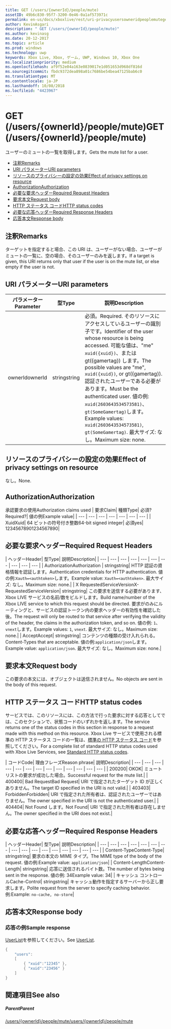 ```yaml
---
title: GET (/users/{ownerId}/people/mute)
assetID: 49b6c830-95f7-3200-0e46-0a1af573971c
permalink: en-us/docs/xboxlive/rest/uri-privacyusersowneridpeoplemuteget.html
author: KevinAsgari
description: " GET (/users/{ownerId}/people/mute)"
ms.author: kevinasg
ms.date: 20-12-2017
ms.topic: article
ms.prod: windows
ms.technology: uwp
keywords: Xbox Live, Xbox, ゲーム, UWP, Windows 10, Xbox One
ms.localizationpriority: medium
ms.openlocfilehash: af9f52e04a163e0839017e1d051653d968df816d
ms.sourcegitcommit: fbdc9372dea898a01c7686be54bea47125bab6c0
ms.translationtype: MT
ms.contentlocale: ja-JP
ms.lasthandoff: 10/08/2018
ms.locfileid: "4423967"
---
```

# <a name="get-usersowneridpeoplemute"></a><span data-ttu-id="084cf-104">GET (/users/{ownerId}/people/mute)</span><span class="sxs-lookup"><span data-stu-id="084cf-104">GET (/users/{ownerId}/people/mute)</span></span>
<span data-ttu-id="084cf-105">ユーザーのミュートの一覧を取得します。</span><span class="sxs-lookup"><span data-stu-id="084cf-105">Gets the mute list for a user.</span></span>

  * [<span data-ttu-id="084cf-106">注釈</span><span class="sxs-lookup"><span data-stu-id="084cf-106">Remarks</span></span>](#ID4EQ)
  * [<span data-ttu-id="084cf-107">URI パラメーター</span><span class="sxs-lookup"><span data-stu-id="084cf-107">URI parameters</span></span>](#ID4EZ)
  * [<span data-ttu-id="084cf-108">リソースのプライバシーの設定の効果</span><span class="sxs-lookup"><span data-stu-id="084cf-108">Effect of privacy settings on resource</span></span>](#ID4EEB)
  * [<span data-ttu-id="084cf-109">Authorization</span><span class="sxs-lookup"><span data-stu-id="084cf-109">Authorization</span></span>](#ID4ENB)
  * [<span data-ttu-id="084cf-110">必要な要求ヘッダー</span><span class="sxs-lookup"><span data-stu-id="084cf-110">Required Request Headers</span></span>](#ID4ESC)
  * [<span data-ttu-id="084cf-111">要求本文</span><span class="sxs-lookup"><span data-stu-id="084cf-111">Request body</span></span>](#ID4EPE)
  * [<span data-ttu-id="084cf-112">HTTP ステータス コード</span><span class="sxs-lookup"><span data-stu-id="084cf-112">HTTP status codes</span></span>](#ID4E1E)
  * [<span data-ttu-id="084cf-113">必要な応答ヘッダー</span><span class="sxs-lookup"><span data-stu-id="084cf-113">Required Response Headers</span></span>](#ID4E3G)
  * [<span data-ttu-id="084cf-114">応答本文</span><span class="sxs-lookup"><span data-stu-id="084cf-114">Response body</span></span>](#ID4ETAAC)

<a id="ID4EQ"></a>


## <a name="remarks"></a><span data-ttu-id="084cf-115">注釈</span><span class="sxs-lookup"><span data-stu-id="084cf-115">Remarks</span></span>

<span data-ttu-id="084cf-116">ターゲットを指定すると場合、この URI は、ユーザーがない場合、ユーザーがミュートの一覧に、空の場合、そのユーザーのみを返します。</span><span class="sxs-lookup"><span data-stu-id="084cf-116">If a target is given, this URI returns only that user if the user is on the mute list, or else empty if the user is not.</span></span>

<a id="ID4EZ"></a>


## <a name="uri-parameters"></a><span data-ttu-id="084cf-117">URI パラメーター</span><span class="sxs-lookup"><span data-stu-id="084cf-117">URI parameters</span></span>

| <span data-ttu-id="084cf-118">パラメーター</span><span class="sxs-lookup"><span data-stu-id="084cf-118">Parameter</span></span>| <span data-ttu-id="084cf-119">型</span><span class="sxs-lookup"><span data-stu-id="084cf-119">Type</span></span>| <span data-ttu-id="084cf-120">説明</span><span class="sxs-lookup"><span data-stu-id="084cf-120">Description</span></span>|
| --- | --- | --- |
| <span data-ttu-id="084cf-121">ownerId</span><span class="sxs-lookup"><span data-stu-id="084cf-121">ownerId</span></span>| <span data-ttu-id="084cf-122">string</span><span class="sxs-lookup"><span data-stu-id="084cf-122">string</span></span>| <span data-ttu-id="084cf-123">必須。</span><span class="sxs-lookup"><span data-stu-id="084cf-123">Required.</span></span> <span data-ttu-id="084cf-124">そのリソースにアクセスしているユーザーの識別子です。</span><span class="sxs-lookup"><span data-stu-id="084cf-124">Identifier of the user whose resource is being accessed.</span></span> <span data-ttu-id="084cf-125">可能な値は、"me" <code>xuid({xuid})</code>、または gt({gamertag}) します。</span><span class="sxs-lookup"><span data-stu-id="084cf-125">The possible values are "me", <code>xuid({xuid})</code>, or gt({gamertag}).</span></span> <span data-ttu-id="084cf-126">認証されたユーザーである必要があります。</span><span class="sxs-lookup"><span data-stu-id="084cf-126">Must be the authenticated user.</span></span> <span data-ttu-id="084cf-127">値の例: <code>xuid(2603643534573581)</code>、<code>gt(SomeGamertag)</code>します。</span><span class="sxs-lookup"><span data-stu-id="084cf-127">Example values: <code>xuid(2603643534573581)</code>, <code>gt(SomeGamertag)</code>.</span></span> <span data-ttu-id="084cf-128">最大サイズ: なし。</span><span class="sxs-lookup"><span data-stu-id="084cf-128">Maximum size: none.</span></span> |

<a id="ID4EEB"></a>


## <a name="effect-of-privacy-settings-on-resource"></a><span data-ttu-id="084cf-129">リソースのプライバシーの設定の効果</span><span class="sxs-lookup"><span data-stu-id="084cf-129">Effect of privacy settings on resource</span></span>

<span data-ttu-id="084cf-130">なし。</span><span class="sxs-lookup"><span data-stu-id="084cf-130">None.</span></span>

<a id="ID4ENB"></a>


## <a name="authorization"></a><span data-ttu-id="084cf-131">Authorization</span><span class="sxs-lookup"><span data-stu-id="084cf-131">Authorization</span></span>

<span data-ttu-id="084cf-132">承認要求の使用</span><span class="sxs-lookup"><span data-stu-id="084cf-132">Authorization claims used</span></span> | <span data-ttu-id="084cf-133">要求</span><span class="sxs-lookup"><span data-stu-id="084cf-133">Claim</span></span>| <span data-ttu-id="084cf-134">種類</span><span class="sxs-lookup"><span data-stu-id="084cf-134">Type</span></span>| <span data-ttu-id="084cf-135">必須?</span><span class="sxs-lookup"><span data-stu-id="084cf-135">Required?</span></span>| <span data-ttu-id="084cf-136">値の例</span><span class="sxs-lookup"><span data-stu-id="084cf-136">Example value</span></span>|
| --- | --- | --- | --- | --- | --- | --- |
| <span data-ttu-id="084cf-137">Xuid</span><span class="sxs-lookup"><span data-stu-id="084cf-137">Xuid</span></span>| <span data-ttu-id="084cf-138">64 ビットの符号付き整数</span><span class="sxs-lookup"><span data-stu-id="084cf-138">64-bit signed integer</span></span>| <span data-ttu-id="084cf-139">必須</span><span class="sxs-lookup"><span data-stu-id="084cf-139">yes</span></span>| <span data-ttu-id="084cf-140">1234567890</span><span class="sxs-lookup"><span data-stu-id="084cf-140">1234567890</span></span>|

<a id="ID4ESC"></a>


## <a name="required-request-headers"></a><span data-ttu-id="084cf-141">必要な要求ヘッダー</span><span class="sxs-lookup"><span data-stu-id="084cf-141">Required Request Headers</span></span>

| <span data-ttu-id="084cf-142">ヘッダー</span><span class="sxs-lookup"><span data-stu-id="084cf-142">Header</span></span>| <span data-ttu-id="084cf-143">型</span><span class="sxs-lookup"><span data-stu-id="084cf-143">Type</span></span>| <span data-ttu-id="084cf-144">説明</span><span class="sxs-lookup"><span data-stu-id="084cf-144">Description</span></span>|
| --- | --- | --- | --- | --- | --- | --- | --- | --- | --- |
| <span data-ttu-id="084cf-145">Authorization</span><span class="sxs-lookup"><span data-stu-id="084cf-145">Authorization</span></span> | <span data-ttu-id="084cf-146">string</span><span class="sxs-lookup"><span data-stu-id="084cf-146">string</span></span>| <span data-ttu-id="084cf-147">HTTP 認証の資格情報を認証します。</span><span class="sxs-lookup"><span data-stu-id="084cf-147">Authentication credentials for HTTP authentication.</span></span> <span data-ttu-id="084cf-148">値の例:<code>Xauth=&lt;authtoken></code>します。</span><span class="sxs-lookup"><span data-stu-id="084cf-148">Example value: <code>Xauth=&lt;authtoken></code>.</span></span> <span data-ttu-id="084cf-149">最大サイズ: なし。</span><span class="sxs-lookup"><span data-stu-id="084cf-149">Maximum size: none.</span></span>|
| <span data-ttu-id="084cf-150">X RequestedServiceVersion</span><span class="sxs-lookup"><span data-stu-id="084cf-150">X-RequestedServiceVersion</span></span>| <span data-ttu-id="084cf-151">string</span><span class="sxs-lookup"><span data-stu-id="084cf-151">string</span></span>| <span data-ttu-id="084cf-152">この要求を送信する必要があります、Xbox LIVE サービスの名前/数をビルドします。</span><span class="sxs-lookup"><span data-stu-id="084cf-152">Build name/number of the Xbox LIVE service to which this request should be directed.</span></span> <span data-ttu-id="084cf-153">要求がのみにルーティングと、サービスの認証トークン内の要求ヘッダーの有効性を確認した後。</span><span class="sxs-lookup"><span data-stu-id="084cf-153">The request will only be routed to that service after verifying the validity of the header, the claims in the authorization token, and so on.</span></span> <span data-ttu-id="084cf-154">値の例: <code>1</code>、<code>vnext</code>します。</span><span class="sxs-lookup"><span data-stu-id="084cf-154">Example values: <code>1</code>, <code>vnext</code>.</span></span> <span data-ttu-id="084cf-155">最大サイズ: なし。</span><span class="sxs-lookup"><span data-stu-id="084cf-155">Maximum size: none.</span></span>|
| <span data-ttu-id="084cf-156">Accept</span><span class="sxs-lookup"><span data-stu-id="084cf-156">Accept</span></span>| <span data-ttu-id="084cf-157">string</span><span class="sxs-lookup"><span data-stu-id="084cf-157">string</span></span>| <span data-ttu-id="084cf-158">コンテンツの種類の受け入れられる。</span><span class="sxs-lookup"><span data-stu-id="084cf-158">Content-Types that are acceptable.</span></span> <span data-ttu-id="084cf-159">値の例:<code>application/json</code>します。</span><span class="sxs-lookup"><span data-stu-id="084cf-159">Example value: <code>application/json</code>.</span></span> <span data-ttu-id="084cf-160">最大サイズ: なし。</span><span class="sxs-lookup"><span data-stu-id="084cf-160">Maximum size: none.</span></span>|

<a id="ID4EPE"></a>


## <a name="request-body"></a><span data-ttu-id="084cf-161">要求本文</span><span class="sxs-lookup"><span data-stu-id="084cf-161">Request body</span></span>

<span data-ttu-id="084cf-162">この要求の本文には、オブジェクトは送信されません。</span><span class="sxs-lookup"><span data-stu-id="084cf-162">No objects are sent in the body of this request.</span></span>

<a id="ID4E1E"></a>


## <a name="http-status-codes"></a><span data-ttu-id="084cf-163">HTTP ステータス コード</span><span class="sxs-lookup"><span data-stu-id="084cf-163">HTTP status codes</span></span>

<span data-ttu-id="084cf-164">サービスでは、このリソースには、この方法で行った要求に対する応答としてでは、このセクションで、状態コードのいずれかを返します。</span><span class="sxs-lookup"><span data-stu-id="084cf-164">The service returns one of the status codes in this section in response to a request made with this method on this resource.</span></span> <span data-ttu-id="084cf-165">Xbox Live サービスで使用される標準の HTTP ステータス コードの一覧は、[標準の HTTP ステータス コード](../../additional/httpstatuscodes.md)を参照してください。</span><span class="sxs-lookup"><span data-stu-id="084cf-165">For a complete list of standard HTTP status codes used with Xbox Live Services, see [Standard HTTP status codes](../../additional/httpstatuscodes.md).</span></span>

| <span data-ttu-id="084cf-166">コード</span><span class="sxs-lookup"><span data-stu-id="084cf-166">Code</span></span>| <span data-ttu-id="084cf-167">理由フレーズ</span><span class="sxs-lookup"><span data-stu-id="084cf-167">Reason phrase</span></span>| <span data-ttu-id="084cf-168">説明</span><span class="sxs-lookup"><span data-stu-id="084cf-168">Description</span></span>|
| --- | --- | --- | --- | --- | --- | --- | --- | --- | --- | --- | --- | --- |
| <span data-ttu-id="084cf-169">200</span><span class="sxs-lookup"><span data-stu-id="084cf-169">200</span></span>| <span data-ttu-id="084cf-170">OK</span><span class="sxs-lookup"><span data-stu-id="084cf-170">OK</span></span>| <span data-ttu-id="084cf-171">ミュート リストの要求が成功した場合。</span><span class="sxs-lookup"><span data-stu-id="084cf-171">Successful request for the mute list.</span></span>|
| <span data-ttu-id="084cf-172">400</span><span class="sxs-lookup"><span data-stu-id="084cf-172">400</span></span>| <span data-ttu-id="084cf-173">Bad Request</span><span class="sxs-lookup"><span data-stu-id="084cf-173">Bad Request</span></span>| <span data-ttu-id="084cf-174">URI で指定されたターゲット ID が正しくありません。</span><span class="sxs-lookup"><span data-stu-id="084cf-174">The target ID specified in the URI is not valid.</span></span>|
| <span data-ttu-id="084cf-175">403</span><span class="sxs-lookup"><span data-stu-id="084cf-175">403</span></span>| <span data-ttu-id="084cf-176">Forbidden</span><span class="sxs-lookup"><span data-stu-id="084cf-176">Forbidden</span></span>| <span data-ttu-id="084cf-177">URI で指定された所有者は、認証されたユーザーではありません。</span><span class="sxs-lookup"><span data-stu-id="084cf-177">The owner specified in the URI is not the authenticated user.</span></span>|
| <span data-ttu-id="084cf-178">404</span><span class="sxs-lookup"><span data-stu-id="084cf-178">404</span></span>| <span data-ttu-id="084cf-179">Not Found します。</span><span class="sxs-lookup"><span data-stu-id="084cf-179">Not Found</span></span>| <span data-ttu-id="084cf-180">URI で指定された所有者は存在しません。</span><span class="sxs-lookup"><span data-stu-id="084cf-180">The owner specified in the URI does not exist.</span></span>|

<a id="ID4E3G"></a>


## <a name="required-response-headers"></a><span data-ttu-id="084cf-181">必要な応答ヘッダー</span><span class="sxs-lookup"><span data-stu-id="084cf-181">Required Response Headers</span></span>

| <span data-ttu-id="084cf-182">ヘッダー</span><span class="sxs-lookup"><span data-stu-id="084cf-182">Header</span></span>| <span data-ttu-id="084cf-183">型</span><span class="sxs-lookup"><span data-stu-id="084cf-183">Type</span></span>| <span data-ttu-id="084cf-184">説明</span><span class="sxs-lookup"><span data-stu-id="084cf-184">Description</span></span>|
| --- | --- | --- | --- | --- | --- | --- | --- | --- | --- | --- | --- | --- | --- | --- | --- |
| <span data-ttu-id="084cf-185">Content-Type</span><span class="sxs-lookup"><span data-stu-id="084cf-185">Content-Type</span></span>| <span data-ttu-id="084cf-186">string</span><span class="sxs-lookup"><span data-stu-id="084cf-186">string</span></span>| <span data-ttu-id="084cf-187">要求の本文の MIME タイプ。</span><span class="sxs-lookup"><span data-stu-id="084cf-187">The MIME type of the body of the request.</span></span> <span data-ttu-id="084cf-188">値の例:</span><span class="sxs-lookup"><span data-stu-id="084cf-188">Example value:</span></span> <code>application/json</code>|
| <span data-ttu-id="084cf-189">Content-Length</span><span class="sxs-lookup"><span data-stu-id="084cf-189">Content-Length</span></span>| <span data-ttu-id="084cf-190">string</span><span class="sxs-lookup"><span data-stu-id="084cf-190">string</span></span>| <span data-ttu-id="084cf-191">応答に送信されるバイト数。</span><span class="sxs-lookup"><span data-stu-id="084cf-191">The number of bytes being sent in the response.</span></span> <span data-ttu-id="084cf-192">値の例: 34</span><span class="sxs-lookup"><span data-stu-id="084cf-192">Example value: 34</span></span>|
| <span data-ttu-id="084cf-193">キャッシュ コントロール</span><span class="sxs-lookup"><span data-stu-id="084cf-193">Cache-Control</span></span>| <span data-ttu-id="084cf-194">string</span><span class="sxs-lookup"><span data-stu-id="084cf-194">string</span></span>| <span data-ttu-id="084cf-195">キャッシュ動作を指定するサーバーから正し要求します。</span><span class="sxs-lookup"><span data-stu-id="084cf-195">Polite request from the server to specify caching behavior.</span></span> <span data-ttu-id="084cf-196">例:</span><span class="sxs-lookup"><span data-stu-id="084cf-196">Example:</span></span> <code>no-cache, no-store</code>|

<a id="ID4ETAAC"></a>


## <a name="response-body"></a><span data-ttu-id="084cf-197">応答本文</span><span class="sxs-lookup"><span data-stu-id="084cf-197">Response body</span></span>

<a id="ID4EZAAC"></a>


### <a name="sample-response"></a><span data-ttu-id="084cf-198">応答の例</span><span class="sxs-lookup"><span data-stu-id="084cf-198">Sample response</span></span>

<span data-ttu-id="084cf-199">[UserList](../../json/json-userlist.md)を参照してください。</span><span class="sxs-lookup"><span data-stu-id="084cf-199">See [UserList](../../json/json-userlist.md).</span></span>


```cpp
{
    "users":
    [
        { "xuid":"12345" },
        { "xuid":"23456" }
    ]
}

```


<a id="ID4EJBAC"></a>


## <a name="see-also"></a><span data-ttu-id="084cf-200">関連項目</span><span class="sxs-lookup"><span data-stu-id="084cf-200">See also</span></span>

<a id="ID4ELBAC"></a>


##### <a name="parent"></a><span data-ttu-id="084cf-201">Parent</span><span class="sxs-lookup"><span data-stu-id="084cf-201">Parent</span></span>

[<span data-ttu-id="084cf-202">/users/{ownerId}/people/mute</span><span class="sxs-lookup"><span data-stu-id="084cf-202">/users/{ownerId}/people/mute</span></span>](uri-privacyusersowneridpeoplemute.md)

